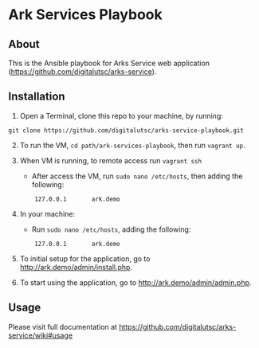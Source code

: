 # Ark Services Playbook

## About

This is the Ansible playbook for Arks Service web application (https://github.com/digitalutsc/arks-service).

## Installation

1. Open a Terminal, clone this repo to your machine, by running:

```
git clone https://github.com/digitalutsc/arks-service-playbook.git
```

2. To run the VM, `cd path/ark-services-playbook`, then run `vagrant up`.
3. When VM is running, to remote access run `vagrant ssh`
    * After access the VM, run `sudo nano /etc/hosts`, then adding the following:
    ```
        127.0.0.1       ark.demo
    ```

4. In your machine: 
    * Run `sudo nano /etc/hosts`, adding the following: 
    ```
        127.0.0.1       ark.demo
    ```

5. To initial setup for the application, go to http://ark.demo/admin/install.php.
6. To start using the application, go to http://ark.demo/admin/admin.php.

## Usage

Please visit full documentation at https://github.com/digitalutsc/arks-service/wiki#usage


